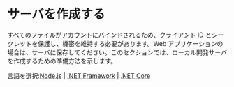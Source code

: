 # サーバを作成する

すべてのファイルがアカウントにバインドされるため、クライアント ID とシークレットを保護し、機密を維持する必要があります。Web アプリケーションの場合は、サーバに保存してください。このセクションでは、ローカル開発サーバを作成するための準備方法を示します。

言語を選択:[Node.js](environment/setup/nodejs_3legged) | [.NET Framework](environment/setup/net_3legged) | [.NET Core](environment/setup/netcore_3legged) 
